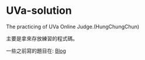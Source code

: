 # UVa-solution

The practicing of UVa Online Judge.(HungChungChun)

主要是拿來存放練習的程式碼。

一些之前寫的題目在: [Blog](http://naivered.blogspot.tw/)
